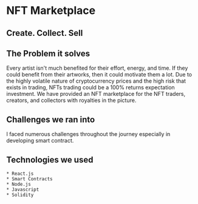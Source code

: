# NFT Marketplace
## Create. Collect. Sell
## The Problem it solves
Every artist isn't much benefited for their effort, energy, and time. If they could benefit from their artworks, then it could motivate them a lot. Due to the highly volatile nature of cryptocurrency prices and the high risk that exists in trading, NFTs trading could be a 100% returns expectation investment. We have provided an NFT marketplace for the NFT traders, creators, and collectors with royalties in the picture.
## Challenges we ran into
I faced numerous challenges throughout the journey especially in developing smart contract.

## Technologies we used
    * React.js
    * Smart Contracts
    * Node.js
    * Javascript
    * Solidity